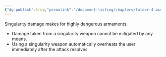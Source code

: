 ```yaml
---
{"dg-publish":true,"permalink":"/document-listing/chapters/folder-4-assembly/weapon-folder/damage-types-folder/damage-singularity/"}
---
```


Singularity damage makes for highly dangerous armaments.
- Damage taken from a singularity weapon cannot be mitigated by any means.
- Using a singularity weapon automatically overheats the user immediately after the attack resolves.
